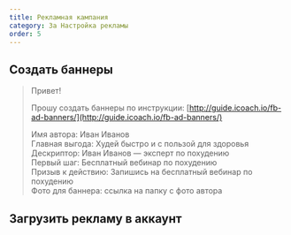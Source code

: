 ```yaml
---
title: Рекламная кампания
category: 3a Настройка рекламы
order: 5
---
```


## Создать баннеры

> Привет!
> 
> Прошу создать баннеры по инструкции: [http://guide.icoach.io/fb-ad-banners/](http://guide.icoach.io/fb-ad-banners/)
> 
> Имя автора: Иван Иванов  
> Главная выгода: Худей быстро и с пользой для здоровья  
> Дескриптор: Иван Иванов — эксперт по похудению  
> Первый шаг: Бесплатный вебинар по похудению  
> Призыв к действию: Запишись на бесплатный вебинар по похудению  
> Фото для баннера: ссылка на папку с фото автора

## Загрузить рекламу в аккаунт